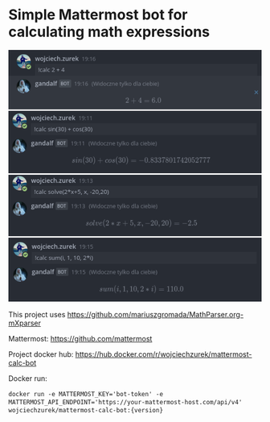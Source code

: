 # Simple Mattermost bot for calculating math expressions

![dashboard](readme/1.png "simple")
![dashboard](readme/2.png "sin")
![dashboard](readme/3.png "solve")
![dashboard](readme/4.png "sum")

This project uses https://github.com/mariuszgromada/MathParser.org-mXparser

Mattermost: https://github.com/mattermost

Project docker hub: https://hub.docker.com/r/wojciechzurek/mattermost-calc-bot

Docker run:
```
docker run -e MATTERMOST_KEY='bot-token' -e MATTERMOST_API_ENDPOINT='https://your-mattermost-host.com/api/v4' wojciechzurek/mattermost-calc-bot:{version}
```